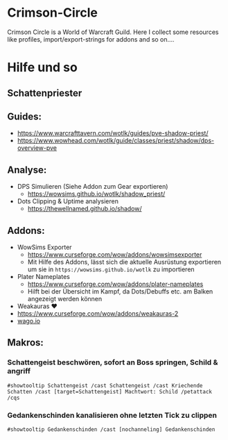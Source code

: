 # Crimson-Circle
Crimson Circle is a World of Warcraft Guild. Here I collect some resources like profiles, import/export-strings for addons and so on….

# Hilfe und so

## Schattenpriester 

## Guides:
- https://www.warcrafttavern.com/wotlk/guides/pve-shadow-priest/
- https://www.wowhead.com/wotlk/guide/classes/priest/shadow/dps-overview-pve

## Analyse:
- DPS Simulieren (Siehe Addon zum Gear exportieren)
  - https://wowsims.github.io/wotlk/shadow_priest/
- Dots Clipping & Uptime analysieren
  - https://thewellnamed.github.io/shadow/

## Addons:
- WowSims Exporter
  - https://www.curseforge.com/wow/addons/wowsimsexporter
  - Mit Hilfe des Addons, lässt sich die aktuelle Ausrüstung exportieren um sie in `https://wowsims.github.io/wotlk` zu importieren
- Plater Nameplates
  - https://www.curseforge.com/wow/addons/plater-nameplates
  - Hilft bei der Übersicht im Kampf, da Dots/Debuffs etc. am Balken angezeigt werden können
- Weakauras ❤️
 - https://www.curseforge.com/wow/addons/weakauras-2
 - [wago.io](https://wago.io/wotlk-weakauras/classes/priest/shadow)

## Makros:

### Schattengeist beschwören, sofort an Boss springen, Schild & angriff 
`#showtooltip Schattengeist
/cast Schattengeist
/cast Kriechende Schatten
/cast [target=Schattengeist] Machtwort: Schild
/petattack
/cqs`

### Gedankenschinden kanalisieren ohne letzten Tick zu clippen
`#showtooltip Gedankenschinden
/cast [nochanneling] Gedankenschinden`
